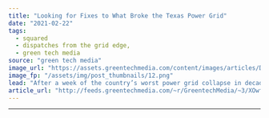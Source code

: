 ```yaml
---
title: "Looking for Fixes to What Broke the Texas Power Grid"
date: "2021-02-22"
tags: 
  - squared
  - dispatches from the grid edge,
  - green tech media
source: "green tech media"
image_url: "https://assets.greentechmedia.com/content/images/articles/Dispatches-from-the-Grid-Edge-River.png"
image_fp: "/assets/img/post_thumbnails/12.png"
lead: "After a week of the country’s worst power grid collapse in decades — an event that's taken a dreadful toll in dozens of lives lost and billions of dollars in economic damage — the lights are back on in Texas. But even as the freezing temperatures tha ..."
article_url: "http://feeds.greentechmedia.com/~r/GreentechMedia/~3/XOwfNPALDmw/looking-for-fixes-to-what-broke-the-texas-power-grid"
---
```


---
